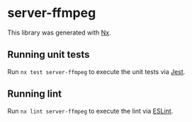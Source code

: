 # server-ffmpeg

This library was generated with [Nx](https://nx.dev).

## Running unit tests

Run `nx test server-ffmpeg` to execute the unit tests via [Jest](https://jestjs.io).

## Running lint

Run `nx lint server-ffmpeg` to execute the lint via [ESLint](https://eslint.org/).
